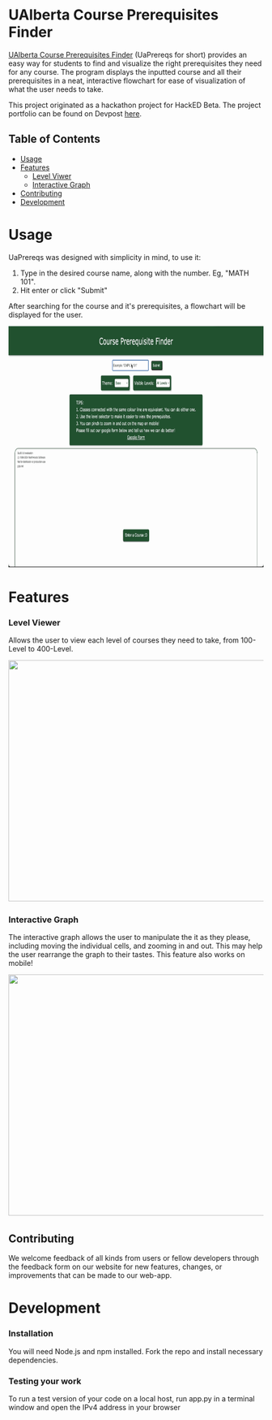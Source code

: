 # UAlberta Course Prerequisites Finder
[UAlberta Course Prerequisites Finder](https://www.uaprereqs.ca/) (UaPrereqs for short) provides an easy way for students to find and visualize the right prerequisites they need for any course. The program displays the inputted course and all their prerequisites in a neat, interactive flowchart for ease of visualization of what the user needs to take.

This project originated as a hackathon project for HackED Beta. The project portfolio can be found on Devpost [here](https://devpost.com/software/ualberta-course-prereq-helper/joins/2SXMctZ9iK20C96roxzCeA).
 
## Table of Contents

- [Usage](#usage)
- [Features](#features)
    - [Level Viwer](#level-viewer)
    - [Interactive Graph](#interactive-graph)
- [Contributing](#contributing)
- [Development]()

# Usage

UaPrereqs was designed with simplicity in mind, to use it:

 1. Type in the desired course name, along with the number. Eg, "MATH 101".
 2. Hit enter or click "Submit"

After searching for the course and it's prerequisites, a flowchart will be displayed for the user.

<img src="https://github.com/ConnorMcDonalds97/Ualberta-Course-Prerequisite-Finder/blob/READMEUpdate/Assets/Usage%20Clip.gif" width="838" height="475"/>

# Features

### Level Viewer
Allows the user to view each level of courses they need to take, from 100-Level to 400-Level.

<img src="https://github.com/ConnorMcDonalds97/Ualberta-Course-Prerequisite-Finder/blob/READMEUpdate/Assets/LevelViewerClip.gif" width="838" height="475"/>


### Interactive Graph
The interactive graph allows the user to manipulate the it as they please, including moving the individual cells, and zooming in and out. This may help the user rearrange the graph to their tastes. This feature also works on mobile!

<img src="https://github.com/ConnorMcDonalds97/Ualberta-Course-Prerequisite-Finder/blob/READMEUpdate/Assets/InterGraph.gif" width="838" height="475"/>

## Contributing
We welcome feedback of all kinds from users or fellow developers through the feedback form on our website for new features, changes, or improvements that can be made to our web-app.

# Development

### Installation
You will need Node.js and npm installed. Fork the repo and install necessary dependencies.

### Testing your work
To run a test version of your code on a local host, run app.py in a terminal window and open the IPv4 address in your browser